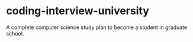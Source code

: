# coding-interview-university
A complete computer science study plan to become a student in graduate school.
